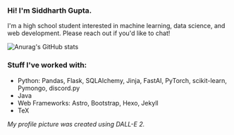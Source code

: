 ### Hi! I'm Siddharth Gupta.

<!--
**Windshield-Viper/windshield-viper** is a ✨ _special_ ✨ repository because its `README.md` (this file) appears on your GitHub profile.

Here are some ideas to get you started:

- 🔭 I’m currently working on ...
- 🌱 I’m currently learning ...
- 👯 I’m looking to collaborate on ...
- 🤔 I’m looking for help with ...
- 💬 Ask me about ...
- 📫 How to reach me: ...
- 😄 Pronouns: ...
- ⚡ Fun fact: ...
-->
 I'm a high school student interested in machine learning, data science, and web development. Please reach out if you'd like to chat!

 ![Anurag's GitHub stats](https://github-readme-stats.vercel.app/api?username=windshield-viper&show_icons=true&theme=nord&rank_icon=github)

 ### Stuff I've worked with:
 - Python: Pandas, Flask, SQLAlchemy, Jinja, FastAI, PyTorch, scikit-learn, Pymongo, discord.py
 - Java
 - Web Frameworks: Astro, Bootstrap, Hexo, Jekyll
 - TeX

_My profile picture was created using DALL-E 2._
